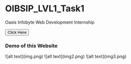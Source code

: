 # OIBSIP_LVL1_Task1
Oasis Infobyte Web Development Internship

<a href ="https://somnathbiswas.github.io/OIBSIP_LVL1_Task1/#blog">
  <button>Click Here</button></a>
<h3>Demo of this Website</h3>
![alt text](img.png)
![alt text](img2.png)
![alt text](img3.png)
